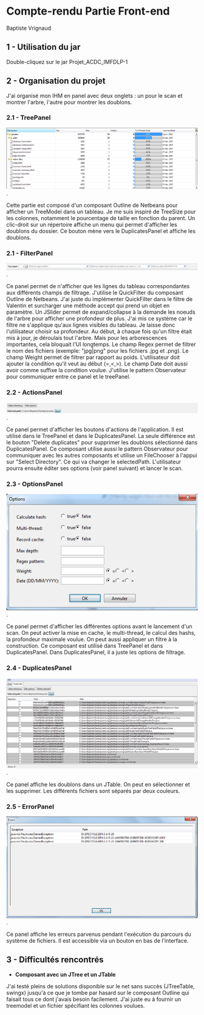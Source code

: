 # Compte-rendu Partie Front-end

Baptiste Vrignaud

## 1 - Utilisation du jar

Double-cliquez sur le jar Projet_ACDC_IMFDLP-1
        
## 2 - Organisation du projet

J'ai organisé mon IHM en panel avec deux onglets : un pour le scan et montrer l'arbre, l'autre pour montrer les doublons.

### 2.1 - TreePanel

![TreePanel](images/treepanel.PNG).

Cette partie est composé d'un composant Outline de Netbeans pour afficher un TreeModel dans un tableau.
Je me suis inspiré de TreeSize pour les colonnes, notamment le pourcentage de taille en fonction du parent.
Un clic-droit sur un répertoire affiche un menu qui permet d'afficher les doublons du dossier. Ce bouton mène vers le DuplicatesPanel et affiche les doublons.

### 2.1 - FilterPanel

![FilterPanel](images/filterpanel.PNG).

Ce panel permet de n'afficher que les lignes du tableau correspondantes aux différents champs de filtrage.
J'utilise le QuickFilter du composant Outline de Netbeans. J'ai juste du implémenter QuickFilter dans le filtre de Valentin et surcharger une méthode accept qui prend un objet en paramètre.
Un JSlider permet de expand/collapse à la demande les noeuds de l'arbre pour afficher une profondeur de plus.
J'ai mis ce système car le filtre ne s'applique qu'aux lignes visibles du tableau. Je laisse donc l'utilisateur choisir sa profondeur.
Au début, à chaque fois qu'un filtre était mis à jour, je déroulais tout l'arbre. Mais pour les arborescences importantes, cela bloquait l'UI longtemps.
Le champ Regex permet de filtrer le nom des fichiers (exemple: "jpg|png" pour les fichiers .jpg et .png).
Le champ Weight permet de filtrer par rapport au poids. L'utilisateur doit ajouter la condition qu'il veut au début (=,<,>).
Le champ Date doit aussi avoir comme suffixe la condition voulue.
J'utilise le pattern Observateur pour communiquer entre ce panel et le treePanel.

### 2.2 - ActionsPanel

![ActionsPanel](images/actionsPanel.PNG).

Ce panel permet d'afficher les boutons d'actions de l'application. Il est utilisé dans le TreePanel et dans le DuplicatesPanel.
La seule différence est le bouton "Delete duplicates" pour supprimer les doublons sélectionné dans DuplicatesPanel.
Ce composant utilise aussi le pattern Observateur pour communiquer avec les autres composants et utilise un FileChooser à l'appui sur "Select Directory".
Ce qui va changer le selectedPath. L'utilisateur pourra ensuite éditer ses options (voir panel suivant) et lancer le scan.

### 2.3 - OptionsPanel

![OptionsPanel](images/optionsPanel.PNG).

Ce panel permet d'afficher les différentes options avant le lancement d'un scan. On peut activer la mise en cache, le multi-thread, le calcul des hashs,
la profondeur maximale voulue. On peut aussi appliquer un filtre à la construction.
Ce composant est utilisé dans TreePanel et dans DuplicatesPanel. Dans DuplicatesPanel, il a juste les options de filtrage.

### 2.4 - DuplicatesPanel

![DuplicatesPanel](images/DuplicatesPanel.PNG).

Ce panel affiche les doublons dans un JTable. On peut en sélectionner et les supprimer. Les différents fichiers sont séparés par deux couleurs.

### 2.5 - ErrorPanel

![ErrorPanel](images/errors.PNG).

Ce panel affiche les erreurs parvenus pendant l'exécution du parcours du système de fichiers. Il est accessible via un bouton en bas de l'interface.

## 3 - Difficultés rencontrés

* **Composant avec un JTree et un JTable**

J'ai testé pleins de solutions disponible sur le net sans succès (JTreeTable, swingx) jusqu'à ce que je tombe par hasard sur le composant Outline
qui faisait tous ce dont j'avais besoin facilement. J'ai juste eu à fournir un treemodel et un fichier spécifiant les colonnes voulues.
